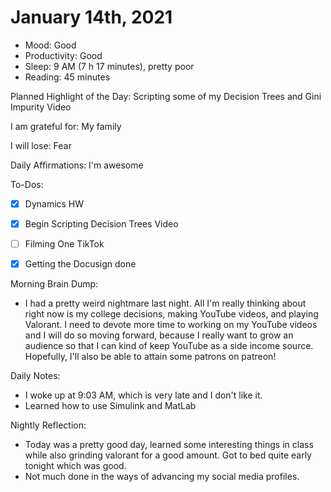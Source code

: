# January 14th, 2021

- Mood: Good
- Productivity: Good
- Sleep: 9 AM (7 h 17 minutes), pretty poor
- Reading: 45 minutes

Planned Highlight of the Day: Scripting some of my Decision Trees and Gini Impurity Video

I am grateful for: My family

I will lose: Fear

Daily Affirmations: I'm awesome

To-Dos:
- [x] Dynamics HW
- [x] Begin Scripting Decision Trees Video
- [ ] Filming One TikTok
- [x] Getting the Docusign done


Morning Brain Dump:
- I had a pretty weird nightmare last night. All I'm really thinking about right now is my college decisions, making YouTube videos, and playing Valorant. I need to devote more time to working on my YouTube videos and I will do so moving forward, because I really want to grow an audience so that I can kind of keep YouTube as a side income source. Hopefully, I'll also be able to attain some patrons on patreon!

Daily Notes:
- I woke up at 9:03 AM, which is very late and I don't like it.
- Learned how to use Simulink and MatLab


Nightly Reflection: 
- Today was a pretty good day, learned some interesting things in class while also grinding valorant for a good amount. Got to bed quite early tonight which was good.
- Not much done in the ways of advancing my social media profiles.





